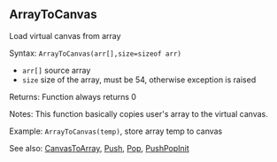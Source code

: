 ## ArrayToCanvas

Load virtual canvas from array

Syntax: `ArrayToCanvas(arr[],size=sizeof arr)`

* `arr[]` source array
* `size` size of the array, must be 54, otherwise exception is raised

Returns: Function always returns 0

Notes: This function basically copies user's array to the virtual canvas.

Example: `ArrayToCanvas(temp)`, store array temp to canvas

See also: [CanvasToArray](/api-native-functions/canvastoarray.md), [Push](/api-native-functions/push.md), [Pop](/api-native-functions/pop.md), [PushPopInit](/api-native-functions/pushpopinit.md)


